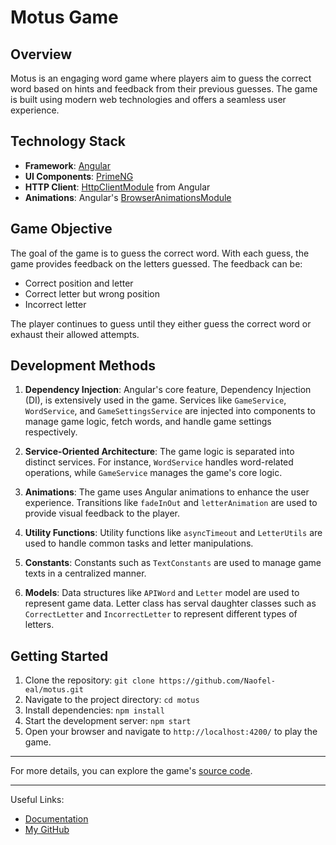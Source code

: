 # Motus Game

## Overview

Motus is an engaging word game where players aim to guess the correct word based on hints and feedback from their previous guesses. The game is built using modern web technologies and offers a seamless user experience.

## Technology Stack

- **Framework**: [Angular](https://angular.io/)
- **UI Components**: [PrimeNG](https://www.primefaces.org/primeng/)
- **HTTP Client**: [HttpClientModule](https://angular.io/guide/http) from Angular
- **Animations**: Angular's [BrowserAnimationsModule](https://angular.io/guide/animations)

## Game Objective

The goal of the game is to guess the correct word. With each guess, the game provides feedback on the letters guessed. The feedback can be:
- Correct position and letter
- Correct letter but wrong position
- Incorrect letter

The player continues to guess until they either guess the correct word or exhaust their allowed attempts.

## Development Methods

1. **Dependency Injection**: Angular's core feature, Dependency Injection (DI), is extensively used in the game. Services like `GameService`, `WordService`, and `GameSettingsService` are injected into components to manage game logic, fetch words, and handle game settings respectively.

2. **Service-Oriented Architecture**: The game logic is separated into distinct services. For instance, `WordService` handles word-related operations, while `GameService` manages the game's core logic.

3. **Animations**: The game uses Angular animations to enhance the user experience. Transitions like `fadeInOut` and `letterAnimation` are used to provide visual feedback to the player.

4. **Utility Functions**: Utility functions like `asyncTimeout` and `LetterUtils` are used to handle common tasks and letter manipulations.

5. **Constants**: Constants such as `TextConstants` are used to manage game texts in a centralized manner.

6. **Models**: Data structures like `APIWord` and `Letter` model are used to represent game data. Letter class has serval daughter classes such as `CorrectLetter` and `IncorrectLetter` to represent different types of letters.

## Getting Started

1. Clone the repository: `git clone https://github.com/Naofel-eal/motus.git`
2. Navigate to the project directory: `cd motus`
3. Install dependencies: `npm install`
4. Start the development server: `npm start`
5. Open your browser and navigate to `http://localhost:4200/` to play the game.

---

For more details, you can explore the game's [source code](https://github.com/Naofel-eal/motus).

---

Useful Links:
- [Documentation](https://github.com/Naofel-eal/motus)
- [My GitHub](https://github.com/Naofel-eal/)